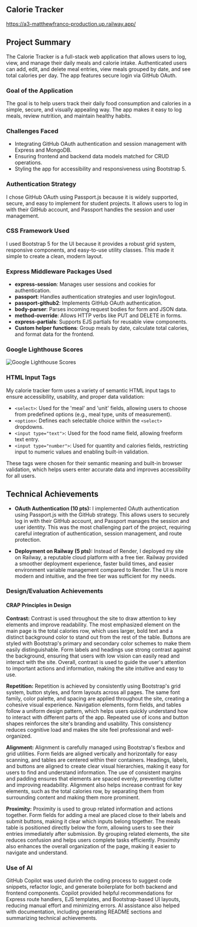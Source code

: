 ## Calorie Tracker

https://a3-matthewfranco-production.up.railway.app/

## Project Summary

The Calorie Tracker is a full-stack web application that allows users to log, view, and manage their daily meals and calorie intake. Authenticated users can add, edit, and delete meal entries, view meals grouped by date, and see total calories per day. The app features secure login via GitHub OAuth.

### Goal of the Application

The goal is to help users track their daily food consumption and calories in a simple, secure, and visually appealing way. The app makes it easy to log meals, review nutrition, and maintain healthy habits.

### Challenges Faced

- Integrating GitHub OAuth authentication and session management with Express and MongoDB.
- Ensuring frontend and backend data models matched for CRUD operations.
- Styling the app for accessibility and responsiveness using Bootstrap 5.

### Authentication Strategy

I chose GitHub OAuth using Passport.js because it is widely supported, secure, and easy to implement for student projects. It allows users to log in with their GitHub account, and Passport handles the session and user management.

### CSS Framework Used

I used Bootstrap 5 for the UI because it provides a robust grid system, responsive components, and easy-to-use utility classes. This made it simple to create a clean, modern layout.

### Express Middleware Packages Used

- **express-session**: Manages user sessions and cookies for authentication.
- **passport**: Handles authentication strategies and user login/logout.
- **passport-github2**: Implements GitHub OAuth authentication.
- **body-parser**: Parses incoming request bodies for form and JSON data.
- **method-override**: Allows HTTP verbs like PUT and DELETE in forms.
- **express-partials**: Supports EJS partials for reusable view components.
- **Custom helper functions**: Group meals by date, calculate total calories, and format data for the frontend.

### Google Lighthouse Scores

![Google Lighthouse Scores](public/img/Screenshot%202025-09-25%20at%203.23.30%E2%80%AFPM.png)

### HTML Input Tags

My calorie tracker form uses a variety of semantic HTML input tags to ensure accessibility, usability, and proper data validation:

- `<select>`: Used for the 'meal' and 'unit' fields, allowing users to choose from predefined options (e.g., meal type, units of measurement).
- `<option>`: Defines each selectable choice within the `<select>` dropdowns.
- `<input type="text">`: Used for the food name field, allowing freeform text entry.
- `<input type="number">`: Used for quantity and calories fields, restricting input to numeric values and enabling built-in validation.

These tags were chosen for their semantic meaning and built-in browser validation, which helps users enter accurate data and improves accessibility for all users.

## Technical Achievements

- **OAuth Authentication (10 pts):** I implemented OAuth authentication using Passport.js with the GitHub strategy. This allows users to securely log in with their GitHub account, and Passport manages the session and user identity. This was the most challenging part of the project, requiring careful integration of authentication, session management, and route protection.

- **Deployment on Railway (5 pts):** Instead of Render, I deployed my site on Railway, a reputable cloud platform with a free tier. Railway provided a smoother deployment experience, faster build times, and easier environment variable management compared to Render. The UI is more modern and intuitive, and the free tier was sufficient for my needs.

### Design/Evaluation Achievements

#### CRAP Principles in Design

**Contrast:**
Contrast is used throughout the site to draw attention to key elements and improve readability. The most emphasized element on the main page is the total calories row, which uses larger, bold text and a distinct background color to stand out from the rest of the table. Buttons are styled with Bootstrap's primary and secondary color schemes to make them easily distinguishable. Form labels and headings use strong contrast against the background, ensuring that users with low vision can easily read and interact with the site. Overall, contrast is used to guide the user's attention to important actions and information, making the site intuitive and easy to use.

**Repetition:**
Repetition is achieved by consistently using Bootstrap's grid system, button styles, and form layouts across all pages. The same font family, color palette, and spacing are applied throughout the site, creating a cohesive visual experience. Navigation elements, form fields, and tables follow a uniform design pattern, which helps users quickly understand how to interact with different parts of the app. Repeated use of icons and button shapes reinforces the site's branding and usability. This consistency reduces cognitive load and makes the site feel professional and well-organized.

**Alignment:**
Alignment is carefully managed using Bootstrap's flexbox and grid utilities. Form fields are aligned vertically and horizontally for easy scanning, and tables are centered within their containers. Headings, labels, and buttons are aligned to create clear visual hierarchies, making it easy for users to find and understand information. The use of consistent margins and padding ensures that elements are spaced evenly, preventing clutter and improving readability. Alignment also helps increase contrast for key elements, such as the total calories row, by separating them from surrounding content and making them more prominent.

**Proximity:**
Proximity is used to group related information and actions together. Form fields for adding a meal are placed close to their labels and submit buttons, making it clear which inputs belong together. The meals table is positioned directly below the form, allowing users to see their entries immediately after submission. By grouping related elements, the site reduces confusion and helps users complete tasks efficiently. Proximity also enhances the overall organization of the page, making it easier to navigate and understand.

### Use of AI

GitHub Copilot was used durinh the coding process to suggest code snippets, refactor logic, and generate boilerplate for both backend and frontend components. Copilot provided helpful recommendations for Express route handlers, EJS templates, and Bootstrap-based UI layouts, reducing manual effort and minimizing errors. AI assistance also helped with documentation, including generating README sections and summarizing technical achievements.
